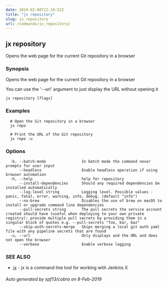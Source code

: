 ```yaml
---
date: 2019-02-08T22:10:52Z
title: "jx repository"
slug: jx_repository
url: /commands/jx_repository/
---
```

## jx repository

Opens the web page for the current Git repository in a browser

### Synopsis

Opens the web page for the current Git repository in a browser 

You can use the '--url' argument to just display the URL without opening it

```
jx repository [flags]
```

### Examples

```
  # Open the Git repository in a browser
  jx repo
  
  # Print the URL of the Git repository
  jx repo -u
```

### Options

```
  -b, --batch-mode                In batch mode the command never prompts for user input
      --headless                  Enable headless operation if using browser automation
  -h, --help                      help for repository
      --install-dependencies      Should any required dependencies be installed automatically
      --log-level string          Logging level. Possible values - panic, fatal, error, warning, info, debug. (default "info")
      --no-brew                   Disables the use of brew on macOS to install or upgrade command line dependencies
      --pull-secrets string       The pull secrets the service account created should have (useful when deploying to your own private registry): provide multiple pull secrets by providing them in a singular block of quotes e.g. --pull-secrets "foo, bar, baz"
      --skip-auth-secrets-merge   Skips merging a local git auth yaml file with any pipeline secrets that are found
  -u, --url                       Only displays and the URL and does not open the browser
      --verbose                   Enable verbose logging
```

### SEE ALSO

* [jx](/commands/jx/)	 - jx is a command line tool for working with Jenkins X

###### Auto generated by spf13/cobra on 8-Feb-2019
